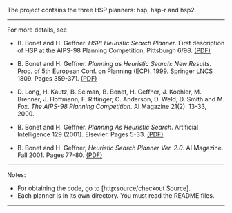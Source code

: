 The project contains the three HSP planners: hsp, hsp-r and hsp2.


---


For more details, see

  * B. Bonet and H. Geffner. _HSP: Heuristic Search Planner_. First description of HSP at the AIPS-98 Planning Competition, Pittsburgh 6/98. [(PDF)](http://ldc.usb.ve/~bonet/reports/aips98-competition.pdf)

  * B. Bonet and H. Geffner. _Planning as Heuristic Search: New Results_. Proc. of 5th European Conf. on Planning (ECP). 1999. Springer LNCS 1809. Pages 359-371. [(PDF)](http://ldc.usb.ve/~bonet/reports/ecp99-hspr.pdf)

  * D. Long, H. Kautz, B. Selman, B. Bonet, H. Geffner, J. Koehler, M. Brenner, J. Hoffmann, F. Rittinger, C. Anderson, D. Weld, D. Smith and M. Fox. _The AIPS-98 Planning Competition_. AI Magazine 21(2): 13-33, 2000.

  * B. Bonet and H. Geffner. _Planning As Heuristic Search_. Artificial Intelligence 129 (2001). Elsevier. Pages 5-33. [(PDF)](http://ldc.usb.ve/~bonet/reports/hsp-aij.pdf)

  * B. Bonet and H. Geffner, _Heuristic Search Planner Ver. 2.0_. AI Magazine. Fall 2001. Pages 77-80. [(PDF)](http://ldc.usb.ve/~bonet/reports/hsp2-aimag.pdf)


---


Notes:

  * For obtaining the code, go to [http:source/checkout Source].
  * Each planner is in its own directory. You must read the README files.


---


